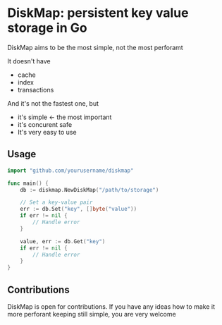 # DiskMap: persistent key value storage in Go

DiskMap aims to be the most simple, not the most perforamt

It doesn't have
- cache
- index
- transactions

And it's not the fastest one, but
- it's simple <- the most important
- it's concurent safe
- It's very easy to use

## Usage

```go
import "github.com/yourusername/diskmap"

func main() {
    db := diskmap.NewDiskMap("/path/to/storage")

    // Set a key-value pair
    err := db.Set("key", []byte("value"))
    if err != nil {
        // Handle error
    }

    value, err := db.Get("key")
    if err != nil {
        // Handle error
    }
}
```

## Contributions

DiskMap is open for contributions. If you have any ideas how to make it more perforant keeping still simple, you are very welcome
